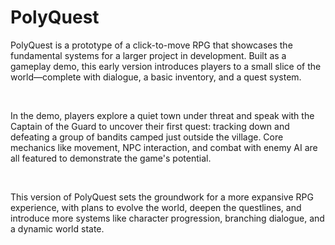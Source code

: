# PolyQuest

PolyQuest is a prototype of a click-to-move RPG that showcases the fundamental systems for a larger project in development. Built as a gameplay demo, this early version introduces players to a small slice of the world—complete with dialogue, a basic inventory, and a quest system.

​

In the demo, players explore a quiet town under threat and speak with the Captain of the Guard to uncover their first quest: tracking down and defeating a group of bandits camped just outside the village. Core mechanics like movement, NPC interaction, and combat with enemy AI are all featured to demonstrate the game's potential.

​

This version of PolyQuest sets the groundwork for a more expansive RPG experience, with plans to evolve the world, deepen the questlines, and introduce more systems like character progression, branching dialogue, and a dynamic world state.
